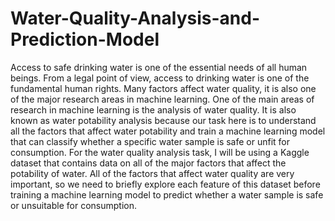 # Water-Quality-Analysis-and-Prediction-Model
Access to safe drinking water is one of the essential needs of all human beings. From a legal point of view, access to drinking water is one of the fundamental human rights. Many factors affect water quality, it is also one of the major research areas in machine learning. One of the main areas of research in machine learning is the analysis of water quality. It is also known as water potability analysis because our task here is to understand all the factors that affect water potability and train a machine learning model that can classify whether a specific water sample is safe or unfit for consumption.  For the water quality analysis task, I will be using a Kaggle dataset that contains data on all of the major factors that affect the potability of water. All of the factors that affect water quality are very important, so we need to briefly explore each feature of this dataset before training a machine learning model to predict whether a water sample is safe or unsuitable for consumption.
